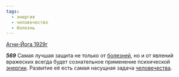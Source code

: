 ```yaml
---
tags:
  - энергия
  - человечество
  - болезнь
---
```


[Агни-Йога 1929г](/agni/1929)

___569___
Самая лучшая защита не только от [болезней](/tag/#болезнь), но и от явлений вражеских всегда будет сознательное применение психической [энергии](/tag/#энергия). Развитие её есть самая насущная задача [человечества](/tag/#человечество).